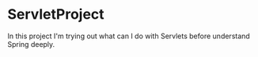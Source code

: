 # ServletProject
In this project I'm trying out what can I do with Servlets before understand Spring deeply.
